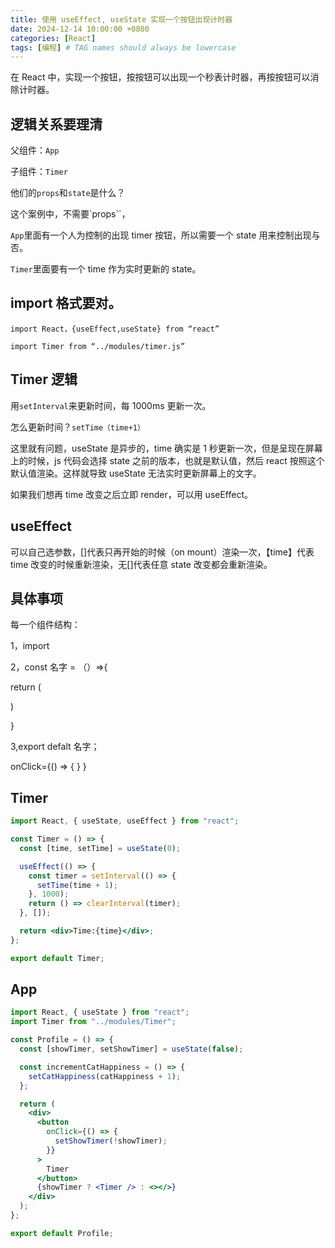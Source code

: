 ```yaml
---
title: 使用 useEffect, useState 实现一个按钮出现计时器
date: 2024-12-14 10:00:00 +0800
categories: [React]
tags: [编程] # TAG names should always be lowercase
---
```


在 React 中，实现一个按钮，按按钮可以出现一个秒表计时器，再按按钮可以消除计时器。

## 逻辑关系要理清

父组件：`App`

子组件：`Timer`

他们的`props`和`state`是什么？

这个案例中，不需要`props``，

`App`里面有一个人为控制的出现 timer 按钮，所以需要一个 state 用来控制出现与否。

`Timer`里面要有一个 time 作为实时更新的 state。

## import 格式要对。

`import React，{useEffect,useState} from “react”`

`import Timer from “../modules/timer.js”`

## Timer 逻辑

用`setInterval`来更新时间，每 1000ms 更新一次。

怎么更新时间？`setTime（time+1）`

这里就有问题，useState 是异步的，time 确实是 1 秒更新一次，但是呈现在屏幕上的时候，js 代码会选择 state 之前的版本，也就是默认值，然后 react 按照这个默认值渲染。这样就导致 useState 无法实时更新屏幕上的文字。

如果我们想再 time 改变之后立即 render，可以用 useEffect。

## useEffect

可以自己选参数，[]代表只再开始的时候（on mount）渲染一次，【time】代表 time 改变的时候重新渲染，无[]代表任意 state 改变都会重新渲染。

## 具体事项

每一个组件结构：

1，import

2，const 名字 = （）⇒{

return (

<div>

</div>

)

}

3,export defalt 名字；

onClick={() ⇒ { } }

## Timer

```jsx
import React, { useState, useEffect } from "react";

const Timer = () => {
  const [time, setTime] = useState(0);

  useEffect(() => {
    const timer = setInterval(() => {
      setTime(time + 1);
    }, 1000);
    return () => clearInterval(timer);
  }, []);

  return <div>Time:{time}</div>;
};

export default Timer;
```

## App

```jsx
import React, { useState } from "react";
import Timer from "../modules/Timer";

const Profile = () => {
  const [showTimer, setShowTimer] = useState(false);

  const incrementCatHappiness = () => {
    setCatHappiness(catHappiness + 1);
  };

  return (
    <div>
      <button
        onClick={() => {
          setShowTimer(!showTimer);
        }}
      >
        Timer
      </button>
      {showTimer ? <Timer /> : <></>}
    </div>
  );
};

export default Profile;
```
